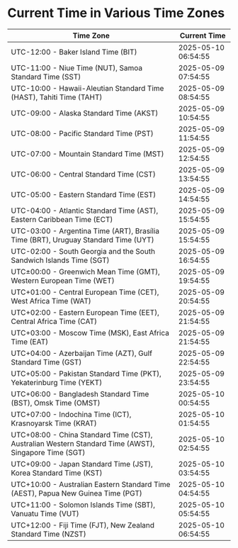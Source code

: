 # Current Time in Various Time Zones

| Time Zone | Current Time |
|-----------|--------------|
| UTC-12:00 - Baker Island Time (BIT) | 2025-05-10 06:54:55 |
| UTC-11:00 - Niue Time (NUT), Samoa Standard Time (SST) | 2025-05-09 07:54:55 |
| UTC-10:00 - Hawaii-Aleutian Standard Time (HAST), Tahiti Time (TAHT) | 2025-05-09 08:54:55 |
| UTC-09:00 - Alaska Standard Time (AKST) | 2025-05-09 10:54:55 |
| UTC-08:00 - Pacific Standard Time (PST) | 2025-05-09 11:54:55 |
| UTC-07:00 - Mountain Standard Time (MST) | 2025-05-09 12:54:55 |
| UTC-06:00 - Central Standard Time (CST) | 2025-05-09 13:54:55 |
| UTC-05:00 - Eastern Standard Time (EST) | 2025-05-09 14:54:55 |
| UTC-04:00 - Atlantic Standard Time (AST), Eastern Caribbean Time (ECT) | 2025-05-09 15:54:55 |
| UTC-03:00 - Argentina Time (ART), Brasília Time (BRT), Uruguay Standard Time (UYT) | 2025-05-09 15:54:55 |
| UTC-02:00 - South Georgia and the South Sandwich Islands Time (SGT) | 2025-05-09 16:54:55 |
| UTC±00:00 - Greenwich Mean Time (GMT), Western European Time (WET) | 2025-05-09 19:54:55 |
| UTC+01:00 - Central European Time (CET), West Africa Time (WAT) | 2025-05-09 20:54:55 |
| UTC+02:00 - Eastern European Time (EET), Central Africa Time (CAT) | 2025-05-09 21:54:55 |
| UTC+03:00 - Moscow Time (MSK), East Africa Time (EAT) | 2025-05-09 21:54:55 |
| UTC+04:00 - Azerbaijan Time (AZT), Gulf Standard Time (GST) | 2025-05-09 22:54:55 |
| UTC+05:00 - Pakistan Standard Time (PKT), Yekaterinburg Time (YEKT) | 2025-05-09 23:54:55 |
| UTC+06:00 - Bangladesh Standard Time (BST), Omsk Time (OMST) | 2025-05-10 00:54:55 |
| UTC+07:00 - Indochina Time (ICT), Krasnoyarsk Time (KRAT) | 2025-05-10 01:54:55 |
| UTC+08:00 - China Standard Time (CST), Australian Western Standard Time (AWST), Singapore Time (SGT) | 2025-05-10 02:54:55 |
| UTC+09:00 - Japan Standard Time (JST), Korea Standard Time (KST) | 2025-05-10 03:54:55 |
| UTC+10:00 - Australian Eastern Standard Time (AEST), Papua New Guinea Time (PGT) | 2025-05-10 04:54:55 |
| UTC+11:00 - Solomon Islands Time (SBT), Vanuatu Time (VUT) | 2025-05-10 05:54:55 |
| UTC+12:00 - Fiji Time (FJT), New Zealand Standard Time (NZST) | 2025-05-10 06:54:55 |
